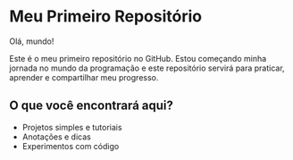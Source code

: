 #  Meu Primeiro Repositório
 
Olá, mundo! 
 
Este é o meu primeiro repositório no GitHub. Estou começando minha jornada no mundo da programação e este repositório servirá para praticar, aprender e compartilhar meu progresso.
 
##  O que você encontrará aqui?
 
-  Projetos simples e tutoriais
-  Anotações e dicas
- Experimentos com código



